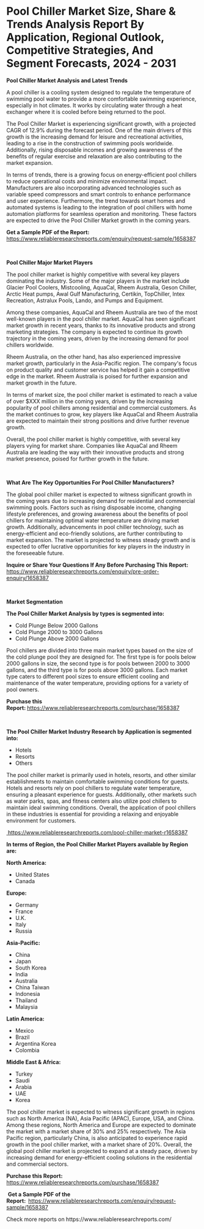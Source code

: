 <p><h1>Pool Chiller Market Size, Share & Trends Analysis Report By Application, Regional Outlook, Competitive Strategies, And Segment Forecasts, 2024 - 2031</h1></p><p><strong>Pool Chiller Market Analysis and Latest Trends</strong></p>
<p><p>A pool chiller is a cooling system designed to regulate the temperature of swimming pool water to provide a more comfortable swimming experience, especially in hot climates. It works by circulating water through a heat exchanger where it is cooled before being returned to the pool.</p><p>The Pool Chiller Market is experiencing significant growth, with a projected CAGR of 12.9% during the forecast period. One of the main drivers of this growth is the increasing demand for leisure and recreational activities, leading to a rise in the construction of swimming pools worldwide. Additionally, rising disposable incomes and growing awareness of the benefits of regular exercise and relaxation are also contributing to the market expansion.</p><p>In terms of trends, there is a growing focus on energy-efficient pool chillers to reduce operational costs and minimize environmental impact. Manufacturers are also incorporating advanced technologies such as variable speed compressors and smart controls to enhance performance and user experience. Furthermore, the trend towards smart homes and automated systems is leading to the integration of pool chillers with home automation platforms for seamless operation and monitoring. These factors are expected to drive the Pool Chiller Market growth in the coming years.</p></p>
<p><strong>Get a Sample PDF of the Report:&nbsp;</strong> <a href="https://www.reliableresearchreports.com/enquiry/request-sample/1658387">https://www.reliableresearchreports.com/enquiry/request-sample/1658387</a></p>
<p>&nbsp;</p>
<p><strong>Pool Chiller Major Market Players</strong></p>
<p><p>The pool chiller market is highly competitive with several key players dominating the industry. Some of the major players in the market include Glacier Pool Coolers, Mistcooling, AquaCal, Rheem Australia, Geson Chiller, Arctic Heat pumps, Awal Gulf Manufacturing, Certikin, TopChiller, Intex Recreation, Astralux Pools, Lando, and Pumps and Equipment.</p><p>Among these companies, AquaCal and Rheem Australia are two of the most well-known players in the pool chiller market. AquaCal has seen significant market growth in recent years, thanks to its innovative products and strong marketing strategies. The company is expected to continue its growth trajectory in the coming years, driven by the increasing demand for pool chillers worldwide.</p><p>Rheem Australia, on the other hand, has also experienced impressive market growth, particularly in the Asia-Pacific region. The company's focus on product quality and customer service has helped it gain a competitive edge in the market. Rheem Australia is poised for further expansion and market growth in the future.</p><p>In terms of market size, the pool chiller market is estimated to reach a value of over $XXX million in the coming years, driven by the increasing popularity of pool chillers among residential and commercial customers. As the market continues to grow, key players like AquaCal and Rheem Australia are expected to maintain their strong positions and drive further revenue growth.</p><p>Overall, the pool chiller market is highly competitive, with several key players vying for market share. Companies like AquaCal and Rheem Australia are leading the way with their innovative products and strong market presence, poised for further growth in the future.</p></p>
<p>&nbsp;</p>
<p><strong>What Are The Key Opportunities For Pool Chiller Manufacturers?</strong></p>
<p><p>The global pool chiller market is expected to witness significant growth in the coming years due to increasing demand for residential and commercial swimming pools. Factors such as rising disposable income, changing lifestyle preferences, and growing awareness about the benefits of pool chillers for maintaining optimal water temperature are driving market growth. Additionally, advancements in pool chiller technology, such as energy-efficient and eco-friendly solutions, are further contributing to market expansion. The market is projected to witness steady growth and is expected to offer lucrative opportunities for key players in the industry in the foreseeable future.</p></p>
<p><strong>Inquire or Share Your Questions If Any Before Purchasing This Report:</strong> <a href="https://www.reliableresearchreports.com/enquiry/pre-order-enquiry/1658387">https://www.reliableresearchreports.com/enquiry/pre-order-enquiry/1658387</a></p>
<p>&nbsp;</p>
<p><strong>Market Segmentation</strong></p>
<p><strong>The Pool Chiller Market Analysis by types is segmented into:</strong></p>
<p><ul><li>Cold Plunge Below 2000 Gallons</li><li>Cold Plunge 2000 to 3000 Gallons</li><li>Cold Plunge Above 2000 Gallons</li></ul></p>
<p><p>Pool chillers are divided into three main market types based on the size of the cold plunge pool they are designed for. The first type is for pools below 2000 gallons in size, the second type is for pools between 2000 to 3000 gallons, and the third type is for pools above 3000 gallons. Each market type caters to different pool sizes to ensure efficient cooling and maintenance of the water temperature, providing options for a variety of pool owners.</p></p>
<p><strong>Purchase this Report:&nbsp;</strong><a href="https://www.reliableresearchreports.com/purchase/1658387">https://www.reliableresearchreports.com/purchase/1658387</a></p>
<p>&nbsp;</p>
<p><strong>The Pool Chiller Market Industry Research by Application is segmented into:</strong></p>
<p><ul><li>Hotels</li><li>Resorts</li><li>Others</li></ul></p>
<p><p>The pool chiller market is primarily used in hotels, resorts, and other similar establishments to maintain comfortable swimming conditions for guests. Hotels and resorts rely on pool chillers to regulate water temperature, ensuring a pleasant experience for guests. Additionally, other markets such as water parks, spas, and fitness centers also utilize pool chillers to maintain ideal swimming conditions. Overall, the application of pool chillers in these industries is essential for providing a relaxing and enjoyable environment for customers.</p></p>
<p><a href="https://www.reliableresearchreports.com/pool-chiller-market-r1658387">&nbsp;https://www.reliableresearchreports.com/pool-chiller-market-r1658387</a></p>
<p><strong>In terms of Region, the Pool Chiller Market Players available by Region are:</strong></p>
<p>
    <p> <strong> North America: </strong>
        <ul>
            <li>United States</li>
            <li>Canada</li>
        </ul>
        </p> 
    <p> <strong> Europe: </strong>
        <ul>
            <li>Germany</li>
            <li>France</li>
            <li>U.K.</li>
            <li>Italy</li>
            <li>Russia</li>
        </ul>
        </p> 
    <p> <strong> Asia-Pacific: </strong>
        <ul>
            <li>China</li>
            <li>Japan</li>
            <li>South Korea</li>
            <li>India</li>
            <li>Australia</li>
            <li>China Taiwan</li>
            <li>Indonesia</li>
            <li>Thailand</li>
            <li>Malaysia</li>
        </ul>
        </p> 
    <p> <strong> Latin America: </strong>
        <ul>
            <li>Mexico</li>
            <li>Brazil</li>
            <li>Argentina Korea</li>
            <li>Colombia</li>
        </ul>
        </p> 
    <p> <strong> Middle East & Africa: </strong>
        <ul>
            <li>Turkey</li>
            <li>Saudi</li>
            <li>Arabia</li>
            <li>UAE</li>
            <li>Korea</li>
        </ul>
    </p>
    </p>
<p><p>The pool chiller market is expected to witness significant growth in regions such as North America (NA), Asia Pacific (APAC), Europe, USA, and China. Among these regions, North America and Europe are expected to dominate the market with a market share of 30% and 25% respectively. The Asia Pacific region, particularly China, is also anticipated to experience rapid growth in the pool chiller market, with a market share of 20%. Overall, the global pool chiller market is projected to expand at a steady pace, driven by increasing demand for energy-efficient cooling solutions in the residential and commercial sectors.</p></p>
<p><strong>Purchase this Report: </strong><a href="https://www.reliableresearchreports.com/purchase/1658387">https://www.reliableresearchreports.com/purchase/1658387</a></p>
<p>&nbsp;<strong>Get a Sample PDF of the Report:&nbsp;&nbsp;</strong><a href="https://www.reliableresearchreports.com/enquiry/request-sample/1658387">https://www.reliableresearchreports.com/enquiry/request-sample/1658387</a></p>
<p><strong></strong></p>
<p>Check more reports on https://www.reliableresearchreports.com/</p>